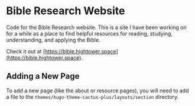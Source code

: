 # Bible Research Website

Code for the Bible Research website. This is a site I have been working on for a while as a place to find helpful resources for reading, studying, understanding, and applying the Bible.

Check it out at [https://bible.hightower.space](https://bible.hightower.space).

## Adding a New Page

To add a new page (like the about or resource pages), you will need to add a file to the `themes/hugo-theme-cactus-plus/layouts/section` directory.
